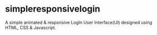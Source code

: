 # simpleresponsivelogin

A simple animated & responsive LogIn User Interface(UI) designed using HTML, CSS & Javascript. 

